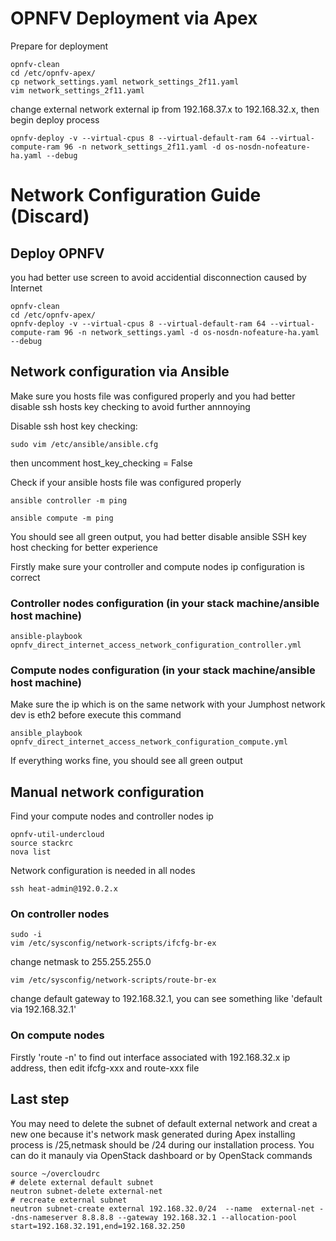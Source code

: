 # OPNFV Deployment via Apex
Prepare for deployment
```shell
opnfv-clean
cd /etc/opnfv-apex/
cp network_settings.yaml network_settings_2f11.yaml
vim network_settings_2f11.yaml
```
change external network external ip from 192.168.37.x to 192.168.32.x, then begin deploy process
```shell
opnfv-deploy -v --virtual-cpus 8 --virtual-default-ram 64 --virtual-compute-ram 96 -n network_settings_2f11.yaml -d os-nosdn-nofeature-ha.yaml --debug
```

# Network Configuration Guide (Discard)
## Deploy OPNFV
you had better use screen to avoid accidential disconnection caused by Internet
```shell
opnfv-clean
cd /etc/opnfv-apex/
opnfv-deploy -v --virtual-cpus 8 --virtual-default-ram 64 --virtual-compute-ram 96 -n network_settings.yaml -d os-nosdn-nofeature-ha.yaml --debug
```

## Network configuration via Ansible 
Make sure you hosts file was configured properly and you had better disable ssh hosts key checking to avoid further annnoying

Disable ssh host key checking:
```shell
sudo vim /etc/ansible/ansible.cfg
```
then uncomment host_key_checking = False

Check if your ansible hosts file was configured properly
```shell
ansible controller -m ping 
```
```shell
ansible compute -m ping
```
You should see all green output, you had better disable ansible SSH key host checking for better experience

Firstly make sure your controller and compute nodes ip configuration is correct
### Controller nodes configuration (in your stack machine/ansible host machine)
```shell
ansible-playbook opnfv_direct_internet_access_network_configuration_controller.yml
```
### Compute nodes configuration (in your stack machine/ansible host machine)
Make sure the ip which is on the same network with your Jumphost network dev is eth2 before execute this command
```shell
ansible_playbook opnfv_direct_internet_access_network_configuration_compute.yml
```
If everything works fine, you should see all green output

## Manual network configuration 
Find your compute nodes and controller nodes ip
```shell
opnfv-util-undercloud 
source stackrc
nova list
```
Network configuration is needed in all nodes

```shell
ssh heat-admin@192.0.2.x
```
### On controller nodes
```shell
sudo -i
vim /etc/sysconfig/network-scripts/ifcfg-br-ex
```
change netmask to 255.255.255.0
```shell
vim /etc/sysconfig/network-scripts/route-br-ex
```
change default gateway to 192.168.32.1, you can see something like 'default via 192.168.32.1'
### On compute nodes
Firstly 'route -n' to find out interface associated with 192.168.32.x ip address, then edit ifcfg-xxx and route-xxx file
## Last step
You may need to delete the subnet of default external network and creat a new one because it's network mask generated during Apex installing process is /25,netmask should be /24 during our installation process. You can do it manauly via OpenStack dashboard or by OpenStack commands
```shell
source ~/overcloudrc
# delete external default subnet
neutron subnet-delete external-net 
# recreate external subnet
neutron subnet-create external 192.168.32.0/24  --name  external-net --dns-nameserver 8.8.8.8 --gateway 192.168.32.1 --allocation-pool start=192.168.32.191,end=192.168.32.250  
```

